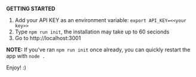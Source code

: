 **GETTING STARTED**

1. Add your API KEY as an environment variable: `export API_KEY=<<your key>>`
1. Type `npm run init`, the installation may take up to 60 secionds
1. Go to http://localhost:3001

**NOTE:** If you've ran `npm run init` once already, you can quickly restart the app with `node .`

Enjoy! :)